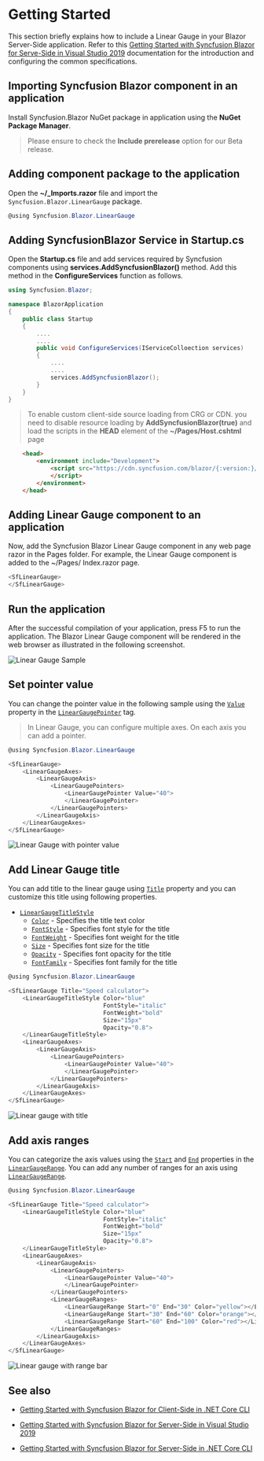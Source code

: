 # Getting Started

This section briefly explains how to include a Linear Gauge in your Blazor Server-Side application. Refer to this [Getting Started with Syncfusion Blazor for Serve-Side in Visual Studio 2019](https://blazor.syncfusion.com/documentation/getting-started/blazor-server-side-visual-studio-2019/) documentation for the introduction and configuring the common specifications.

## Importing Syncfusion Blazor component in an application

Install Syncfusion.Blazor NuGet package in application using the **NuGet Package Manager**.

> Please ensure to check the **Include prerelease** option for our Beta release.

## Adding component package to the application

Open the **~/_Imports.razor** file and import the `Syncfusion.Blazor.LinearGauge` package.

```csharp
@using Syncfusion.Blazor.LinearGauge
```

## Adding SyncfusionBlazor Service in Startup.cs

Open the **Startup.cs** file and add services required by Syncfusion components using **services.AddSyncfusionBlazor()** method. Add this method in the **ConfigureServices** function as follows.

```csharp
using Syncfusion.Blazor;

namespace BlazorApplication
{
    public class Startup
    {
        ....
        ....
        public void ConfigureServices(IServiceColloection services)
        {
            ....
            ....
            services.AddSyncfusionBlazor();
        }
    }
}
```

> To enable custom client-side source loading from CRG or CDN. you need to disable resource loading by **AddSyncfusionBlazor(true)** and load the scripts in the **HEAD** element of the **~/Pages/Host.cshtml** page

```html
    <head>
        <environment include="Development">
            <script src="https://cdn.syncfusion.com/blazor/{:version:}/syncfusion-blazor.min.js">
            </script>
        </environment>
    </head>
```

## Adding Linear Gauge component to an application

Now, add the Syncfusion Blazor Linear Gauge component in any web page razor in the Pages folder. For example, the Linear Gauge component is added to the ~/Pages/ Index.razor page.

```csharp
<SfLinearGauge>
</SfLinearGauge>
```

## Run the application

After the successful compilation of your application,  press F5 to run the application. The Blazor Linear Gauge component will be rendered in the web browser as illustrated in the following screenshot.

![Linear Gauge Sample](images/pixel.png)

## Set pointer value

You can change the pointer value in the following sample using the [`Value`](https://help.syncfusion.com/cr/aspnetcore-blazor/Syncfusion.Blazor~Syncfusion.Blazor.LinearGauge.LinearGaugePointer~_value.html) property in the [`LinearGaugePointer`](https://help.syncfusion.com/cr/aspnetcore-blazor/Syncfusion.Blazor~Syncfusion.Blazor.LinearGauge.LinearGaugePointer_members.html) tag.

> In Linear Gauge, you can configure multiple axes. On each axis you can add a pointer.

```csharp
@using Syncfusion.Blazor.LinearGauge

<SfLinearGauge>
    <LinearGaugeAxes>
        <LinearGaugeAxis>
            <LinearGaugePointers>
                <LinearGaugePointer Value="40">
                </LinearGaugePointer>
            </LinearGaugePointers>
        </LinearGaugeAxis>
    </LinearGaugeAxes>
</SfLinearGauge>
```

![Linear Gauge with pointer value](images/getting-pointers.png)

## Add Linear Gauge title

You can add title to the linear gauge using [`Title`](https://help.syncfusion.com/cr/aspnetcore-blazor/Syncfusion.Blazor~Syncfusion.Blazor.LinearGauge.SfLinearGauge~Title.html) property and you can customize this title using following properties.

* [`LinearGaugeTitleStyle`](https://help.syncfusion.com/cr/aspnetcore-blazor/Syncfusion.Blazor~Syncfusion.Blazor.LinearGauge.LinearGaugeTitleStyle_members.html)
    * [`Color`](https://help.syncfusion.com/cr/cref_files/aspnetcore-blazor/Syncfusion.Blazor~Syncfusion.Blazor.LinearGaugeFontSettings~Color.html) - Specifies the title text color
    * [`FontStyle`](https://help.syncfusion.com/cr/cref_files/aspnetcore-blazor/Syncfusion.Blazor~Syncfusion.Blazor.LinearGaugeFontSettings~FontStyle.html) - Specifies font style for the title
    * [`FontWeight`](https://help.syncfusion.com/cr/cref_files/aspnetcore-blazor/Syncfusion.Blazor~Syncfusion.Blazor.LinearGaugeFontSettings~FontWeight.html) - Specifies font weight for the title
    * [`Size`](https://help.syncfusion.com/cr/cref_files/aspnetcore-blazor/Syncfusion.Blazor~Syncfusion.Blazor.LinearGaugeFontSettings~Size.html) - Specifies font size for the title
    * [`Opacity`](https://help.syncfusion.com/cr/cref_files/aspnetcore-blazor/Syncfusion.Blazor~Syncfusion.Blazor.LinearGaugeFontSettings~Opacity.html) - Specifies font opacity for the title
    * [`FontFamily`](https://help.syncfusion.com/cr/cref_files/aspnetcore-blazor/Syncfusion.Blazor~Syncfusion.Blazor.LinearGaugeFontSettings~FontFamily.html) - Specifies font family for the title

```csharp
@using Syncfusion.Blazor.LinearGauge

<SfLinearGauge Title="Speed calculator">
    <LinearGaugeTitleStyle Color="blue"
                           FontStyle="italic"
                           FontWeight="bold"
                           Size="15px"
                           Opacity="0.8">
    </LinearGaugeTitleStyle>
    <LinearGaugeAxes>
        <LinearGaugeAxis>
            <LinearGaugePointers>
                <LinearGaugePointer Value="40">
                </LinearGaugePointer>
            </LinearGaugePointers>
        </LinearGaugeAxis>
    </LinearGaugeAxes>
</SfLinearGauge>
```

![Linear gauge with title](images/getting-title.png)

## Add axis ranges

You can categorize the axis values using the [`Start`](https://help.syncfusion.com/cr/aspnetcore-blazor/Syncfusion.Blazor~Syncfusion.Blazor.LinearGauge.LinearGaugeRange~Start.html) and [`End`](https://help.syncfusion.com/cr/aspnetcore-blazor/Syncfusion.Blazor~Syncfusion.Blazor.LinearGauge.LinearGaugeRange~End.html) properties in the [`LinearGaugeRange`](https://help.syncfusion.com/cr/aspnetcore-blazor/Syncfusion.Blazor~Syncfusion.Blazor.LinearGauge.LinearGaugeRange_members.html). You can add any number of ranges for an axis using [`LinearGaugeRange`](https://help.syncfusion.com/cr/aspnetcore-blazor/Syncfusion.Blazor~Syncfusion.Blazor.LinearGauge.LinearGaugeRange_members.html).

```csharp
@using Syncfusion.Blazor.LinearGauge

<SfLinearGauge Title="Speed calculator">
    <LinearGaugeTitleStyle Color="blue"
                           FontStyle="italic"
                           FontWeight="bold"
                           Size="15px"
                           Opacity="0.8">
    </LinearGaugeTitleStyle>
    <LinearGaugeAxes>
        <LinearGaugeAxis>
            <LinearGaugePointers>
                <LinearGaugePointer Value="40">
                </LinearGaugePointer>
            </LinearGaugePointers>
            <LinearGaugeRanges>
                <LinearGaugeRange Start="0" End="30" Color="yellow"></LinearGaugeRange>
                <LinearGaugeRange Start="30" End="60" Color="orange"></LinearGaugeRange>
                <LinearGaugeRange Start="60" End="100" Color="red"></LinearGaugeRange>
            </LinearGaugeRanges>
        </LinearGaugeAxis>
    </LinearGaugeAxes>
</SfLinearGauge>
```

![Linear gauge with range bar](images/getting-ranges.png)

## See also

* [Getting Started with Syncfusion Blazor for Client-Side in .NET Core CLI](https://blazor.syncfusion.com/documentation/getting-started/dotnet-cli-blazor/)

* [Getting Started with Syncfusion Blazor for Server-Side in Visual Studio 2019](https://blazor.syncfusion.com/documentation/getting-started/blazor-server-side-visual-studio-2019/)

* [Getting Started with Syncfusion Blazor for Server-Side in .NET Core CLI](https://blazor.syncfusion.com/documentation/getting-started/dotnet-cli-blazor-server/)
